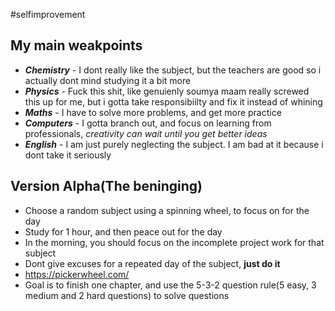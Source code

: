 #selfimprovement 

## My main weakpoints

- ***Chemistry*** - I dont really like the subject, but the teachers are good so i actually dont mind studying it a bit more
- ***Physics*** - Fuck this shit, like genuienly soumya maam really screwed this up for me, but i gotta take responsibiilty and fix it instead of whining
- ***Maths*** - I have to solve more problems, and get more practice
- ***Computers*** - I gotta branch out, and focus on learning from professionals, *creativity can wait until you get better ideas*
- ***English*** - I am just purely neglecting the subject. I am bad at it because i dont take it seriously

## Version Alpha(The beninging)

- Choose a random subject using a spinning wheel, to focus on for the day
- Study for 1 hour, and then peace out for the day
- In the morning, you should focus on the incomplete project work for that subject
- Dont give excuses for a repeated day of the subject, **just do it**
- https://pickerwheel.com/
- Goal is to finish one chapter, and use the 5-3-2 question rule(5 easy, 3 medium and 2 hard questions) to solve questions
